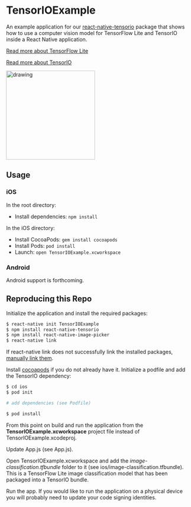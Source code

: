 # TensorIOExample

An example application for our [react-native-tensorio](https://github.com/doc-ai/react-native-tensorio) package that shows how to use a computer vision model for TensorFlow Lite and TensorIO inside a React Native application.

[Read more about TensorFlow Lite](https://www.tensorflow.org/lite)

[Read more about TensorIO](https://github.com/doc-ai/tensorio-ios)

<img src="README/screenshot.jpg" alt="drawing" width="240"/>

## Usage

### iOS

In the root directory:

- Install dependencies: `npm install`

In the iOS directory:

- Install CocoaPods: `gem install cocoapods`
- Install Pods: `pod install`
- Launch: `open TensorIOExample.xcworkspace`

### Android

Android support is forthcoming.

## Reproducing this Repo

Initialize the application and install the required packages:

```bash
$ react-native init TensorIOExample
$ npm install react-native-tensorio
$ npm install react-native-image-picker
$ react-native link
```

If react-native link does not successfully link the installed packages, [manually link them](https://facebook.github.io/react-native/docs/linking-libraries-ios).

Install [cocoapods](https://cocoapods.org/) if you do not already have it. Initialize a podfile and add the TensorIO dependency:

```bash
$ cd ios
$ pod init

# add dependencies (see Podfile)

$ pod install
```

From this point on build and run the application from the **TensorIOExample.xcworkspace** project file instead of TensorIOExample.xcodeproj.

Update App.js (see App.js).

Open TensorIOExample.xcworkspace and add the *image-classification.tfbundle* folder to it (see ios/image-classification.tfbundle). This is a TensorFlow Lite image classification model that has been packaged into a TensorIO bundle.

Run the app. If you would like to run the application on a physical device you will probably need to update your code signing identities.

